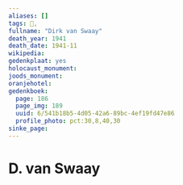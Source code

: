 ```yaml
---
aliases: []
tags: 👤, 
fullname: "Dirk van Swaay"
death_year: 1941
death_date: 1941-11
wikipedia:
gedenkplaat: yes
holocaust_monument:
joods_monument:
oranjehotel:
gedenkboek:
  page: 186
  page_img: 189
  uuid: 6/541b18b5-4d05-42a6-89bc-4ef19fd47e86
  profile_photo: pct:30,8,40,30
sinke_page:
---
```


# D. van Swaay